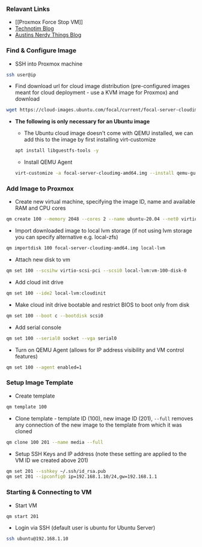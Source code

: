 ### Relavant Links

- [[Proxmox Force Stop VM]]
- [Technotim Blog](https://docs.technotim.live/posts/cloud-init-cloud-image/)
- [Austins Nerdy Things Blog](https://austinsnerdythings.com/2021/08/30/how-to-create-a-proxmox-ubuntu-cloud-init-image/)

### Find & Configure Image

- SSH into Proxmox machine
```bash
ssh user@ip
```

- Find download url for cloud image distribution (pre-configured images meant for cloud deployment - use a KVM image for Proxmox) and download
```bash
wget https://cloud-images.ubuntu.com/focal/current/focal-server-cloudimg-amd64.img
```

- **The following is only necessary for an Ubuntu image**
	- The Ubuntu cloud image doesn't come with QEMU installed, we can add this to the image by first installing virt-customize
	```bash
	apt install libguestfs-tools -y
	```
	
	- Install QEMU Agent
	```bash
	virt-customize -a focal-server-cloudimg-amd64.img --install qemu-guest-agent
	```

### Add Image to Proxmox

- Create new virtual machine, specifying the image ID, name and available RAM and CPU cores
```bash
qm create 100 --memory 2048 --cores 2 --name ubuntu-20.04 --net0 virtio,bridge=vmbr0
```

- Import downloaded image to local lvm storage (if not using lvm storage you can specify alternative e.g. local-zfs)
```bash
qm importdisk 100 focal-server-cloudimg-amd64.img local-lvm
```

- Attach new disk to vm
```bash
qm set 100 --scsihw virtio-scsi-pci --scsi0 local-lvm:vm-100-disk-0
```

- Add cloud init drive
```bash
qm set 100 --ide2 local-lvm:cloudinit
```

- Make cloud init drive bootable and restrict BIOS to boot only from disk
```bash
qm set 100 --boot c --bootdisk scsi0
```

- Add serial console
```bash
qm set 100 --serial0 socket --vga serial0
```

- Turn on QEMU Agent (allows for IP address visibility and VM control features)
```bash
qm set 100 --agent enabled=1
```

### Setup Image Template

- Create template
```bash
qm template 100
```

- Clone template - template ID (100), new image ID (201), `--full` removes any connection of the new image to the template from which it was cloned
```bash
qm clone 100 201 --name media --full
```

- Setup SSH Keys and IP address (note these setting are applied to the VM ID we created above 201)
```bash
qm set 201 --sshkey ~/.ssh/id_rsa.pub
qm set 201 --ipconfig0 ip=192.168.1.10/24,gw=192.168.1.1
```

### Starting & Connecting to VM

- Start VM
```bash
qm start 201
```

- Login via SSH (default user is ubuntu for Ubuntu Server)
```bash
ssh ubuntu@192.168.1.10
```